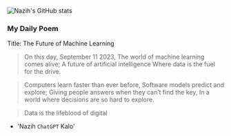 
![Nazih's GitHub stats](https://github-readme-stats-eu6q8drbf-nazihkalo-cybertinolab.vercel.app/api?username=nazihkalo&show_icons=true&count_private=true&theme=dark)

### My Daily Poem
<!-- daily_poem starts -->


>
Title:
The Future of Machine Learning

>On this day, September 11 2023,
The world of machine learning comes alive;
A future of artificial intelligence
Where data is the fuel for the drive. 

>Computers learn faster than ever before,
Software models predict and explore;
Giving people answers when they can’t find the key,
In a world where decisions are so hard to explore.

>Data is the lifeblood of digital
- 'Nazih `ChatGPT` Kalo'
<!-- daily_poem ends -->

